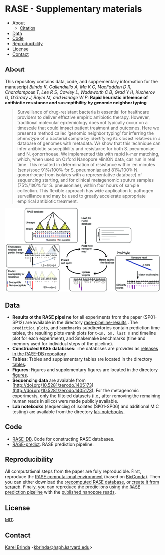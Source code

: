 # RASE - Supplementary materials


<!-- vim-markdown-toc GFM -->

* [About](#about)
  * [Citation](#citation)
* [Data](#data)
* [Code](#code)
* [Reproducibility](#reproducibility)
* [License](#license)
* [Contact](#contact)

<!-- vim-markdown-toc -->

## About

This repository contains data, code, and supplementary information for the
manuscript
*Brinda K, Callendrello A,  Ma K C,  MacFadden D R, Charalampous T,
Lee R S, Cowley L, Wadsworth C B, Grad Y H, Kucherov G, O’Grady J, Baym M, and
Hanage W P*: **Rapid heuristic inference of antibiotic resistance and
susceptibility by genomic neighbor typing**.

<!--
### Citation

> Brinda K, Callendrello A, Cowley L, Charalampous T, Lee R S, MacFadden D R,
> Kucherov G, O'Grady J, Baym M, Hanage W P. **Lineage calling can identify
> antibiotic resistant clones within minutes.** bioRxiv 403204, 2018.
> doi:[10.1101/403204](https://doi.org/10.1101/403204)
-->

> Surveillance of drug-resistant bacteria is essential for healthcare providers
to deliver effective empiric antibiotic therapy. However, traditional molecular
epidemiology does not typically occur on a timescale that could impact patient
treatment and outcomes. Here we present a method called ‘genomic neighbor
typing’ for inferring the phenotype of a bacterial sample by identifying its
closest relatives in a database of genomes with metadata. We show that this
technique can infer antibiotic susceptibility and resistance for both S.
pneumoniae and N. gonorrhoeae. We implemented this with rapid k-mer matching,
which, when used on Oxford Nanopore MinION data, can run in real time. This
resulted in determination of resistance within ten minutes (sens/spec 91%/100%
for S. pneumoniae and 81%/100% N. gonorrhoeae from isolates with
a representative database) of sequencing starting, and for clinical metagenomic
sputum samples (75%/100% for S. pneumoniae), within four hours of sample
collection. This flexible approach has wide application to pathogen
surveillance and may be used to greatly accelerate appropriate empirical
antibiotic treatment.

[![Overview of the RASE method](rase.png)](figures/Figure_1.pdf)


## Data

* **Results of the RASE pipeline** for all experiments from the paper
  (SP01-SP12) are available in the directory
  [rase-pipeline-results](rase-pipeline-results) . The `prediction`, `plots`,
  and `benchmarks` subdirectories contain prediction time tables, the resulting
  plots (rank plots for `t=1m, 5m, last m` and timeline plot for each
  experiment), and Snakemake benchmarks (time and memory used for individual
  steps of the pipeline).
* **Constructed RASE databases**: The databases are provided as [releases in
  the RASE-DB repository](https://github.com/c2-d2/rase-db/releases).
* **Tables**: Tables and supplementary tables are located in the directory
  [tables](tables).
* **Figures**: Figures and supplementary figures are located in the directory
  [figures](figures).
* **Sequencing data** are available from
  [http://doi.org/10.5281/zenodo.1405173](http://doi.org/10.5281/zenodo.1405173).
  For the metagenomic experiments, only the filtered datasets (i.e., after
  removing the remaining human reads in silico) were made publicly available.
* **Lab notebooks** (sequencing of isolates (SP01-SP06) and additional MIC
  testing) are available from the directory [lab-notebooks](lab-notebooks).


## Code

* [RASE-DB](http://github.com/c2-d2/rase-db). Code for constructing RASE
  databases.
* [RASE-predict](http://github.com/c2-d2/rase-predict). RASE prediction
  pipeline.


## Reproducibility

All computational steps from the paper are fully reproducible. First, reproduce
the [RASE computational environment](environment.md) (based on
[BioConda](https://bioconda.github.io/)). Then you can either download the
[precomputed RASE database](https://github.com/c2-d2/rase-db/releases/tag/v01),
or [create it from scratch](https://github.com/c2-d2/rase-db). Finally, you can
reproduce the predictions using the [RASE prediction
pipeline](https://github.com/c2-d2/rase-predict) with the [published nanopore
reads](http://doi.org/10.5281/zenodo.1405172).


## License

[MIT](LICENSE).


## Contact

[Karel Brinda](https://scholar.harvard.edu/brinda) \<kbrinda@hsph.harvard.edu\>

